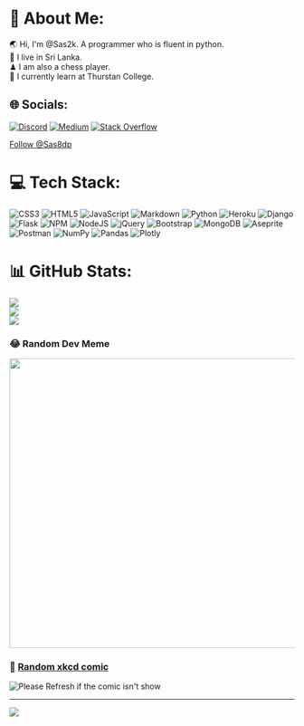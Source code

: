 # 💫 About Me:
🌏 Hi, I'm @Sas2k. A programmer who is fluent in python.<br>🌵 I live in Sri Lanka.<br>♟ I am also a chess player.<br>🏫 I currently learn at Thurstan College.


## 🌐 Socials:
[![Discord](https://img.shields.io/badge/Discord-%237289DA.svg?logo=discord&logoColor=white)](https://discordapp.com/users/897042859851665438) 
[![Medium](https://img.shields.io/badge/Medium-12100E?logo=medium&logoColor=white)](https://medium.com/@sasenp) 
[![Stack Overflow](https://img.shields.io/badge/-Stackoverflow-FE7A16?logo=stack-overflow&logoColor=white)](https://stackoverflow.com/users/17240786)

<a href="https://twitter.com/Sas8dp?ref_src=twsrc%5Etfw" class="twitter-follow-button" data-show-count="false">Follow @Sas8dp</a><script async src="https://platform.twitter.com/widgets.js" charset="utf-8"></script>

# 💻 Tech Stack:
![CSS3](https://img.shields.io/badge/css3-%231572B6.svg?style=for-the-badge&logo=css3&logoColor=white) ![HTML5](https://img.shields.io/badge/html5-%23E34F26.svg?style=for-the-badge&logo=html5&logoColor=white) ![JavaScript](https://img.shields.io/badge/javascript-%23323330.svg?style=for-the-badge&logo=javascript&logoColor=%23F7DF1E) ![Markdown](https://img.shields.io/badge/markdown-%23000000.svg?style=for-the-badge&logo=markdown&logoColor=white) ![Python](https://img.shields.io/badge/python-3670A0?style=for-the-badge&logo=python&logoColor=ffdd54) ![Heroku](https://img.shields.io/badge/heroku-%23430098.svg?style=for-the-badge&logo=heroku&logoColor=white) ![Django](https://img.shields.io/badge/django-%23092E20.svg?style=for-the-badge&logo=django&logoColor=white) ![Flask](https://img.shields.io/badge/flask-%23000.svg?style=for-the-badge&logo=flask&logoColor=white) ![NPM](https://img.shields.io/badge/NPM-%23000000.svg?style=for-the-badge&logo=npm&logoColor=white) ![NodeJS](https://img.shields.io/badge/node.js-6DA55F?style=for-the-badge&logo=node.js&logoColor=white) ![jQuery](https://img.shields.io/badge/jquery-%230769AD.svg?style=for-the-badge&logo=jquery&logoColor=white) ![Bootstrap](https://img.shields.io/badge/bootstrap-%23563D7C.svg?style=for-the-badge&logo=bootstrap&logoColor=white) ![MongoDB](https://img.shields.io/badge/MongoDB-%234ea94b.svg?style=for-the-badge&logo=mongodb&logoColor=white) ![Aseprite](https://img.shields.io/badge/Aseprite-FFFFFF?style=for-the-badge&logo=Aseprite&logoColor=#7D929E) ![Postman](https://img.shields.io/badge/Postman-FF6C37?style=for-the-badge&logo=postman&logoColor=white) ![NumPy](https://img.shields.io/badge/numpy-%23013243.svg?style=for-the-badge&logo=numpy&logoColor=white) ![Pandas](https://img.shields.io/badge/pandas-%23150458.svg?style=for-the-badge&logo=pandas&logoColor=white) ![Plotly](https://img.shields.io/badge/Plotly-%233F4F75.svg?style=for-the-badge&logo=plotly&logoColor=white)
# 📊 GitHub Stats:
![](https://github-readme-stats.vercel.app/api?username=Sas2k&theme=tokyonight&hide_border=false&include_all_commits=true&count_private=true)<br/>
![](https://github-readme-streak-stats.herokuapp.com/?user=Sas2k&theme=tokyonight&hide_border=false)<br/>
![](https://github-readme-stats.vercel.app/api/top-langs/?username=Sas2k&theme=tokyonight&hide_border=false&include_all_commits=true&count_private=true&layout=compact)

### 😂 Random Dev Meme
<img src="https://random-memer.herokuapp.com/" width="512px"/>

### 💭 [Random xkcd comic](https://github.com/Sas2k/random-xkcder)
<img src="https://random-xkcder.herokuapp.com" title="xkcd" alt="Please Refresh if the comic isn't show">

---
[![](https://visitcount.itsvg.in/api?id=Sas2k&icon=2&color=1)](https://visitcount.itsvg.in)
